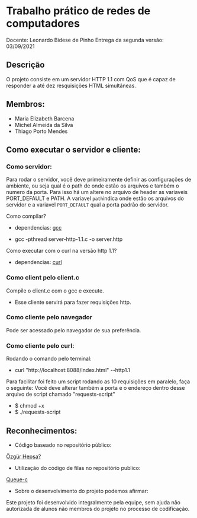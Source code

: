 
# Trabalho prático de redes de computadores

Docente: Leonardo Bidese de Pinho
Entrega da segunda versão: 03/09/2021

## Descrição

O projeto consiste em um servidor HTTP 1.1 com QoS que é capaz de responder a até dez resquisições HTML simultâneas.

## Membros:

*   Maria Elizabeth Barcena
*   Michel Almeida da Silva
*   Thiago Porto Mendes

## Como executar o servidor e cliente:
### Como servidor:

Para rodar o servidor, você deve primeiramente definir as configurações de ambiente, ou seja qual é o path de onde estão os arquivos e também o numero da porta. Para isso há um altere no arquivo de header as variaveis PORT_DEFAULT e PATH. A variavel `path`indica onde estão os arquivos do servidor e a variavel `PORT_DEFAULT` qual a porta padrão do servidor. 

Como compilar?
- dependencias: [gcc](https://gcc.gnu.org/)

- gcc -pthread server-http-1.1.c -o server.http

Como executar com o curl na versão http 1.1? 
- dependencias: [curl](https://curl.se/)


### Como client pelo client.c
Compile o client.c com o gcc e execute. 
- Esse cliente servirá para fazer requisições http.

### Como cliente pelo navegador

Pode ser acessado pelo navegador de sua preferência.

### Como cliente pelo curl:

Rodando o comando pelo terminal:
- curl "http://localhost:8088/index.html" --http1.1

Para facilitar foi feito um script rodando as 10 requisições em paralelo, faça o seguinte:
Você deve alterar também a porta e o endereço dentro desse arquivo de script chamado "requests-script"

 - $ chmod +x
 - $ ./requests-script


## Reconhecimentos:

*   Código baseado no repositório público:

[Özgür Hepsa?](https://github.com/ozgurhepsag/Multi-threaded-HTTP-Server)

* Utilização do código de filas no repositório publico:

[Queue-c](https://github.com/matthewhartstonge/c-queue)

* Sobre o desenvolvimento do projeto podemos afirmar:

Este projeto foi desenvolvido integralmente pela equipe, sem ajuda não autorizada de alunos não membros do projeto no processo de codificação.

